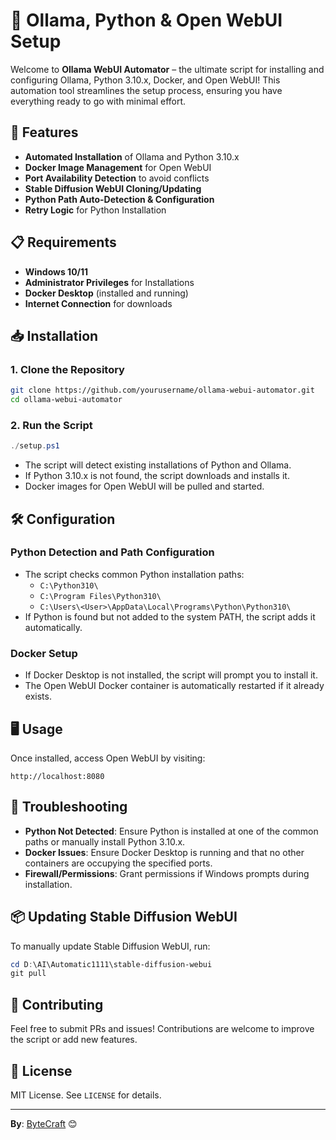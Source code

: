 
# 🚀 Ollama, Python & Open WebUI Setup

Welcome to **Ollama WebUI Automator** – the ultimate script for installing and configuring Ollama, Python 3.10.x, Docker, and Open WebUI! This automation tool streamlines the setup process, ensuring you have everything ready to go with minimal effort.

## 🔧 Features
- **Automated Installation** of Ollama and Python 3.10.x
- **Docker Image Management** for Open WebUI
- **Port Availability Detection** to avoid conflicts
- **Stable Diffusion WebUI Cloning/Updating**
- **Python Path Auto-Detection & Configuration**
- **Retry Logic** for Python Installation

## 📋 Requirements
- **Windows 10/11**
- **Administrator Privileges** for Installations
- **Docker Desktop** (installed and running)
- **Internet Connection** for downloads

## 📥 Installation
### 1. Clone the Repository
```bash
git clone https://github.com/yourusername/ollama-webui-automator.git
cd ollama-webui-automator
```

### 2. Run the Script
```powershell
./setup.ps1
```
- The script will detect existing installations of Python and Ollama.
- If Python 3.10.x is not found, the script downloads and installs it.
- Docker images for Open WebUI will be pulled and started.

## 🛠️ Configuration
### Python Detection and Path Configuration
- The script checks common Python installation paths:
  - `C:\Python310\`
  - `C:\Program Files\Python310\`
  - `C:\Users\<User>\AppData\Local\Programs\Python\Python310\`
- If Python is found but not added to the system PATH, the script adds it automatically.

### Docker Setup
- If Docker Desktop is not installed, the script will prompt you to install it.
- The Open WebUI Docker container is automatically restarted if it already exists.

## 🖥️ Usage
Once installed, access Open WebUI by visiting:
```
http://localhost:8080
```

## 🧩 Troubleshooting
- **Python Not Detected**: Ensure Python is installed at one of the common paths or manually install Python 3.10.x.
- **Docker Issues**: Ensure Docker Desktop is running and that no other containers are occupying the specified ports.
- **Firewall/Permissions**: Grant permissions if Windows prompts during installation.

## 📦 Updating Stable Diffusion WebUI
To manually update Stable Diffusion WebUI, run:
```powershell
cd D:\AI\Automatic1111\stable-diffusion-webui
git pull
```

## 🎯 Contributing
Feel free to submit PRs and issues! Contributions are welcome to improve the script or add new features.

## 📄 License
MIT License. See `LICENSE` for details.

---

**By**: [ByteCraft](https://github.com/iscloudready) 😊
